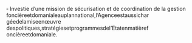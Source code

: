 ‐ Investie d’une mission de sécurisation et de coordination de la gestion foncièreetdomanialeauplannational,l’Agenceestaussichar géedelamiseenœuvre despolitiques,stratégiesetprogrammesdel’Etatenmatièref oncièreetdomaniale.